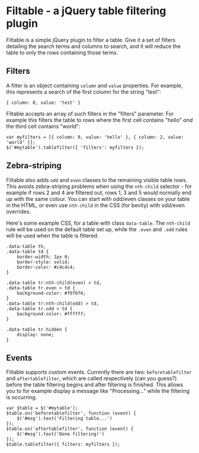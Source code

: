 
Filtable - a jQuery table filtering plugin
=================================================

Filtable is a simple jQuery plugin to filter a table. Give it a set of filters detailing the search terms and columns to search, and it will reduce the table to only the rows containing those terms.

## Filters

A filter is an object containing `column` and `value` properties. For example, this represents a search of the first column for the string "test":

	{ column: 0, value: 'test' }

Filtable accepts an array of such filters in the "filters" parameter. For example this filters the table to rows where the first cell contains "hello" *and* the third cell contains "world":

	var myfilters = [{ column: 0, value: 'hello' }, { column: 2, value: 'world' }];
	$('#mytable').tablefilter({ 'filters': myfilters });

## Zebra-striping

Filtable also adds `odd` and `even` classes to the remaining visible table rows. This avoids zebra-striping problems when using the `nth-child` selector - for example if rows 2 and 4 are filtered out, rows 1, 3 and 5 would normally end up with the same colour. You can start with odd/even classes on your table in the HTML, or even use `nth-child` in the CSS (for bevity) with odd/even overrides.

Here's some example CSS, for a table with class `data-table`. The `nth-child` rule will be used on the default table set up, while the `.even` and `.odd` rules will be used when the table is filtered.

	.data-table th,
	.data-table td {
		border-width: 1px 0;
		border-style: solid;
		border-color: #c4c4c4;
	}

	.data-table tr:nth-child(even) > td,
	.data-table tr.even > td {
		background-color: #f6f6f6;
	}
	.data-table tr:nth-child(odd) > td,
	.data-table tr.odd > td {
		background-color: #ffffff;
	}

	.data-table tr.hidden {
		display: none;
	}

## Events

Filtable supports custom events. Currently there are two: `beforetablefilter` and `aftertablefilter`, which are called respectively (can you guess?) before the table filtering begins and after filtering is finished. This allows you to for example display a message like "Processing..." while the filtering is occurring.

	var $table = $('#mytable');
	$table.on('beforetablefilter', function (event) {
		$('#msg').text('Filtering table...')
	});
	$table.on('aftertablefilter', function (event) {
		$('#msg').text('Done filtering!')
	});
	$table.tablefilter({ filters: myfilters });

